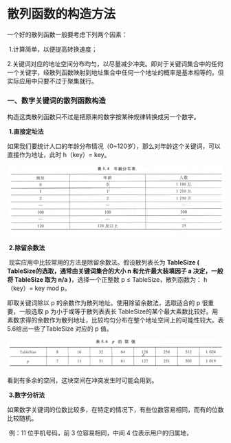 # 散列函数的构造方法

一个好的散列函数一般要考虑下列两个因素：

​		1.计算简单，以便提高转换速度；

​		2.关键词对应的地址空间分布均匀，以尽量减少冲突。即对于关键词集合中的任何一个关键字，经散列函数映射到地址集合中任何一个地址的概率是基本相等的。但实际应用中只要不过于聚集就行。



### 一、数字关键词的散列函数构造

构造这类散列函数只不过是把原来的数字按某种规律转换成另一个数字。

​		**1.直接定址法**

​		如果我们要统计人口的年龄分布情况（0~120岁），那么对年龄这个关键词，可以直接作为地址，此时
h（key）= key。

![02年龄分布表](./markdowniamge/02年龄分布表.png)

​		**2.除留余数法**

​		现实应用中比较常用的方法是除留余数法。假设散列表长为 **TableSize ( TableSize的选取，通常由关键词集合的大小 n 和允许最大装填因子 a 决定，一般将 TableSize 取为 n/a )**，选择一个正整数 p ≤ TableSize，散列函数为：
h（key）= key mod p。

即取关键词除以 p 的余数作为散列地址。使用除留余数法，选取适合的 p 很重要，一般选取 p 为小于或等于散列表表长 TableSize的某个最大素数比较好。用素数求得的余数作为散列地址，比较均匀分布在整个地址空间上的可能性较大。表5.6给出一些了TableSize 对应的 p 值。

![02p的取值](./markdowniamge/02p的取值.png)

看到有多余的空间，这块空间在冲突发生时可能会用到。

​		**3.数字分析法**

​		如果数字关键词的位数比较多，在特定的情况下，有些位数容易相同，而有的位数比较随机。

​		例：11 位手机号码，前 3 位容易相同，中间 4 位表示用户的归属地，































